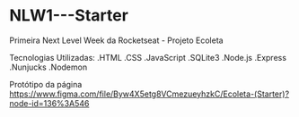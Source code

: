 # NLW1---Starter
Primeira Next Level Week da Rocketseat - Projeto Ecoleta

Tecnologias Utilizadas:
.HTML
.CSS
.JavaScript
.SQLite3
.Node.js
.Express
.Nunjucks
.Nodemon

Protótipo da página https://www.figma.com/file/Byw4X5etg8VCmezueyhzkC/Ecoleta-(Starter)?node-id=136%3A546
